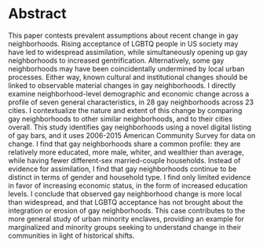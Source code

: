 ---
---

# Abstract

This paper contests prevalent assumptions about recent change in gay neighborhoods. Rising acceptance of LGBTQ people in US society may have led to widespread assimilation, while simultaneously opening up gay neighborhoods to increased gentrification. Alternatively, some gay neighborhoods may have been coincidentally undermined by local urban processes. Either way, known cultural and institutional changes should be linked to observable material changes in gay neighborhoods. I directly examine neighborhood-level demographic and economic change across a profile of seven general characteristics, in 28 gay neighborhoods across 23 cities. I contextualize the nature and extent of this change by comparing gay neighborhoods to other similar neighborhoods, and to their cities overall. This study identifies gay neighborhoods using a novel digital listing of gay bars, and it uses 2006-2015 American Community Survey for data on change. I find that gay neighborhoods share a common profile: they are relatively more educated, more male, whiter, and wealthier than average, while having fewer different-sex married-couple households. Instead of evidence for assimilation, I find that gay neighborhoods continue to be distinct in terms of gender and household type. I find only limited evidence in favor of increasing economic status, in the form of increased education levels. I conclude that observed gay neighborhood change is more local than widespread, and that LGBTQ acceptance has not brought about the integration or erosion of gay neighborhoods. This case contributes to the more general study of urban minority enclaves, providing an example for marginalized and minority groups seeking to understand change in their communities in light of historical shifts.
